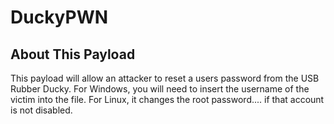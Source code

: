 # DuckyPWN

## About This Payload

This payload will allow an attacker to reset a users password from the USB Rubber Ducky. For Windows, you will need to insert the username of the victim into the file. For Linux, it changes the root password.... if that account is not disabled.